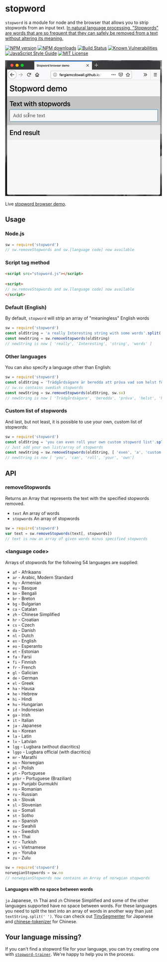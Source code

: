 # stopword
`stopword` is a module for node and the browser that allows you to strip
stopwords from an input text. [In natural language processing, "Stopwords" are
words that are so frequent that they can safely be removed from a text without
altering its meaning.](https://en.wikipedia.org/wiki/Stop_words)

[![NPM version][npm-version-image]][npm-url]
[![NPM downloads][npm-downloads-image]][npm-url]
[![Build Status][travis-image]][travis-url]
[![Known Vulnerabilities][snyk-image]][snyk-url]
[![JavaScript Style Guide][standardjs-image]][standardjs-url]
[![MIT License][license-image]][license-url]

![wonderful day stopword module](./demo/stopword-demo.gif)

Live [stopword browser demo](http://fergiemcdowall.github.io/stopword/demo/).

## Usage

### Node.js
```javascript
sw = require('stopword')
// sw.removeStopwords and sw.[language code] now available
```

### Script tag method
```html
<script src="stopword.js"></script>

<script>
// sw.removeStopwords and sw.[language code] now available
</script>
```


### Default (English)
By default, `stopword` will strip an array of "meaningless" English words

```javascript
sw = require('stopword')
const oldString = 'a really Interesting string with some words'.split(' ')
const newString = sw.removeStopwords(oldString)
// newString is now [ 'really', 'Interesting', 'string', 'words' ]

```

### Other languages
You can also specify a language other than English:
```javascript
sw = require('stopword')
const oldString = 'Trädgårdsägare är beredda att pröva vad som helst för att bli av med de hatade mördarsniglarna åäö'.split(' ')
// sw.sv contains swedish stopwords
const newString = sw.removeStopwords(oldString, sw.sv)
// newString is now [ 'Trädgårdsägare', 'beredda', 'pröva', 'helst', 'hatade', 'mördarsniglarna', 'åäö' ]
```

### Custom list of stopwords
And last, but not least, it is possible to use your own, custom list of stopwords:
```javascript
sw = require('stopword')
const oldString = 'you can even roll your own custom stopword list'.split(' ')
// Just add your own list/array of stopwords
const newString = sw.removeStopwords(oldString, [ 'even', 'a', 'custom', 'stopword', 'list', 'is', 'possible']
// newString is now [ 'you', 'can', 'roll', 'your', 'own']
```

## API

### removeStopwords

Returns an Array that represents the text with the specified stopwords removed.

* `text` An array of words
* `stopwords` An array of stopwords

```javascript
sw = require('stopword')
var text = sw.removeStopwords(text[, stopwords])
// text is now an array of given words minus specified stopwords
```

### &lt;language code&gt;

Arrays of stopwords for the following 54 languages are supplied: 

* `af` - Afrikaans
* `ar` - Arabic, Modern Standard
* `hy` - Armenian
* `eu` - Basque
* `bn` - Bengali
* `br` - Breton
* `bg` - Bulgarian
* `ca` - Catalan
* `zh` - Chinese Simplified
* `hr` - Croatian
* `cs` - Czech
* `da` - Danish
* `nl` - Dutch
* `en` - English
* `eo` - Esperanto
* `et` - Estonian
* `fa` - Farsi
* `fi` - Finnish
* `fr` - French
* `gl` - Galician
* `de` - German
* `el` - Greek
* `ha` - Hausa
* `he` - Hebrew
* `hi` - Hindi
* `hu` - Hungarian
* `id` - Indonesian
* `ga` - Irish
* `it` - Italian
* `ja` - Japanese
* `ko` - Korean
* `la` - Latin
* `lv` - Latvian
* `lgg` - Lugbara (without diacritics)
* `lggo` - Lugbara official (with diacritics)
* `mr` - Marathi
* `no` - Norwegian
* `pl` - Polish
* `pt` - Portuguese
* `ptbr` - Portuguese (Brazilian)
* `pa` - Punjabi Gurmukhi
* `ro` - Romanian
* `ru` - Russian
* `sk` - Slovak
* `sl` - Slovenian
* `so` - Somali
* `st` - Sotho
* `es` - Spanish
* `sw` - Swahili
* `sv` - Swedish
* `th` - Thai
* `tr` - Turkish
* `vi` - Vietnamese
* `yo` - Yoruba
* `zu` - Zulu

```javascript
sw = require('stopword')
norwegianStopwords = sw.no
// norwegianStopwords now contains an Array of norwgian stopwords
```

#### Languages with no space between words
`ja` Japanese, `th` Thai and `zh` Chinese Simplified and some of the other languages supported have no space between words. For these languages you need to split the text into an array of words in another way than just `textString.split(' ')`. You can check out [TinySegmenter](http://chasen.org/%7Etaku/software/TinySegmenter/) for Japanese and [chinese-tokenizer](https://github.com/yishn/chinese-tokenizer) for Chinese.

## Your language missing?
If you can't find a stopword file for your language, you can try creating one with [`stopword-trainer`](https://github.com/eklem/stopword-trainer). We're happy to help you in the process.


[license-image]: http://img.shields.io/badge/license-MIT-blue.svg?style=flat
[license-url]: LICENSE
[npm-url]: https://npmjs.org/package/stopword
[npm-version-image]: http://img.shields.io/npm/v/stopword.svg?style=flat
[npm-downloads-image]: http://img.shields.io/npm/dm/stopword.svg?style=flat
[travis-url]: http://travis-ci.org/fergiemcdowall/stopword
[travis-image]: http://img.shields.io/travis/fergiemcdowall/stopword.svg?style=flat
[snyk-url]: https://snyk.io/test/github/fergiemcdowall/stopword?targetFile=package.json
[snyk-image]: https://snyk.io/test/github/fergiemcdowall/stopword/badge.svg?targetFile=package.json
[standardjs-url]: https://standardjs.com
[standardjs-image]: https://img.shields.io/badge/code_style-standard-brightgreen.svg?style=flat-square
